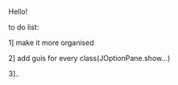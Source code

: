 Hello!


to do list:

1] make it more organised

2] add guis for every class(JOptionPane.show...)    

3]..
